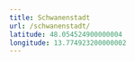 ```yaml
---
title: Schwanenstadt
url: /schwanenstadt/
latitude: 48.054524900000004
longitude: 13.774923200000002
---
```

